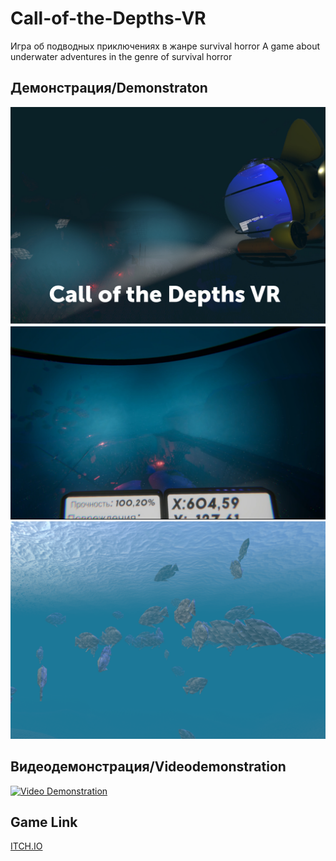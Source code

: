 # Call-of-the-Depths-VR
Игра об подводных приключениях в жанре survival horror
A game about underwater adventures in the genre of survival horror

## Демонстрация/Demonstraton
![LogoGame](/screenshots/logo.jpg)
![InsideCabine](/screenshots/inside.png)
![WaterAndFishes](/screenshots/waterAndFishes.png)

## Видеодемонстрация/Videodemonstration
[![Video Demonstration](https://img.youtube.com/vi/WN9X6jALkkk/0.jpg)](https://www.youtube.com/watch?v=WN9X6jALkkk)

## Game Link
[ITCH.IO](https://chfirchco.itch.io/call-of-the-depths-vr)
